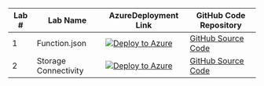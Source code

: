 <!--[![Deploy to Azure](https://aka.ms/deploytoazurebutton)](https://portal.azure.com/#create/Microsoft.Template/uri/https%3A%2F%2Fraw.githubusercontent.com%2Fmacavall%2Ftestdeploy%2Frefs%2Fheads%2Fmain%2FFunctionLabs%2Ffalab1.json)


[![Deploy to Azure](https://aka.ms/deploytoazurebutton)](https://portal.azure.com/#create/Microsoft.Template/uri/https%3A%2F%2Fraw.githubusercontent.com%2Fmacavall%2Ftestdeploy%2Frefs%2Fheads%2Fmain%2FFunctionLabs%2Ffalab1.json)

[![Deploy to Azure](https://aka.ms/deploytoazurebutton)]([]) ([https://portal.azure.com/#create/Microsoft.Template/uri/https%3A%2F%2Fraw.githubusercontent.com%2Fmacavall%2Ftestdeploy%2Frefs%2Fheads%2Fmain%2FFunctionLabs%2Ffalab1.json])

https://portal.azure.com/#create/Microsoft.Template/uri/https%3A%2F%2Fraw.githubusercontent.com%2Fmacavall%2Ftestdeploy%2Frefs%2Fheads%2Fmain%2Fazuredeploy10.json



https://portal.azure.com/#create/Microsoft.Template/uri/https%3A%2F%2Fraw.githubusercontent.com%2Fmacavall%2Ftestdeploy%2Frefs%2Fheads%2Fmain%2FFuncHostLab1New.json -->

|Lab #|Lab Name|AzureDeployment Link|GitHub Code Repository|
|--|--|--|--|
|1|Function.json|[![Deploy to Azure](https://aka.ms/deploytoazurebutton)](https://portal.azure.com/#create/Microsoft.Template/uri/https%3A%2F%2Fraw.githubusercontent.com%2Fmacavall%2Ftestdeploy%2Frefs%2Fheads%2Fmain%2FFunctionLabs%2Ffalab1.json)|[GitHub Source Code](https://github.com/macavall/falab1/tree/lab1)|
|2|Storage Connectivity|[![Deploy to Azure](https://aka.ms/deploytoazurebutton)](https://portal.azure.com/#create/Microsoft.Template/uri/https%3A%2F%2Fraw.githubusercontent.com%2Fmacavall%2Ftestdeploy%2Frefs%2Fheads%2Fmain%2FFunctionLabs%2Ffalab1.json)|[GitHub Source Code](https://github.com/macavall/falab1/tree/lab1)|
